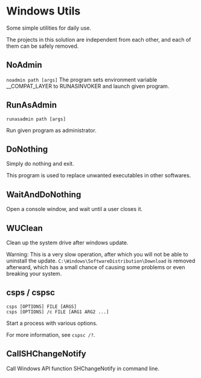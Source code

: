 Windows Utils
===
Some simple utilities for daily use.

The projects in this solution are independent from each other, and each of them can be safely removed.

## NoAdmin

`noadmin path [args]`
The program sets environment variable \_\_COMPAT_LAYER to RUNASINVOKER and launch given program.

## RunAsAdmin

`runasadmin path [args]`

Run given program as administrator.

## DoNothing

Simply do nothing and exit.

This program is used to replace unwanted executables in other softwares.

## WaitAndDoNothing

Open a console window, and wait until a user closes it.

## WUClean

Clean up the system drive after windows update.

Warning: This is a very slow operation, after which you will not be able to uninstall the update. `C:\Windows\SoftwareDistribution\Download` is removed afterward, which has a small chance of causing some problems or even breaking your system.

## csps / cspsc

```
csps [OPTIONS] FILE [ARGS]
csps [OPTIONS] /c FILE [ARG1 ARG2 ...]
```

Start a process with various options.

For more information, see `cspsc /?`.

## CallSHChangeNotify

Call Windows API function SHChangeNotify in command line.
